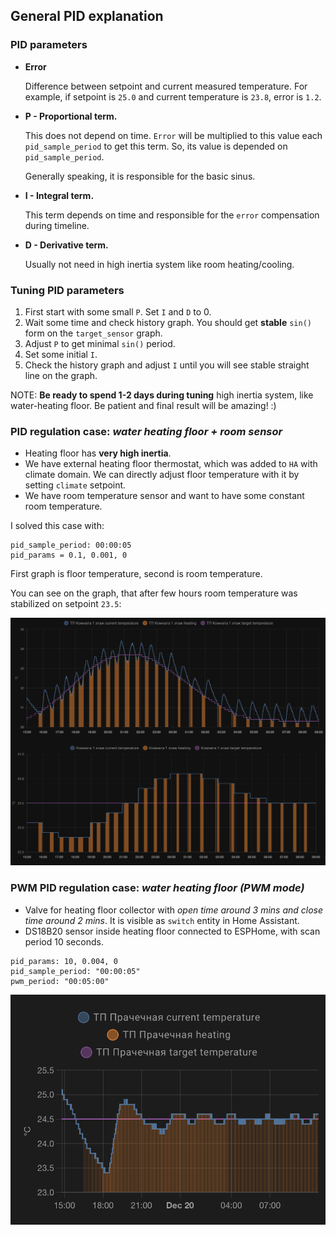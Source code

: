 ## General PID explanation

### PID parameters

* **Error**

  Difference between setpoint and current measured temperature. For example, if setpoint is `25.0` and current temperature is `23.8`, error is `1.2`. 


* **P - Proportional term.**

  This does not depend on time. `Error` will be multiplied to this value each `pid_sample_period` to get this term. 
  So, its value is depended on `pid_sample_period`. 
    
  Generally speaking, it is responsible for the basic sinus. 


* **I - Integral term.**
  
  This term depends on time and responsible for the `error` compensation during timeline.


* **D - Derivative term.**

  Usually not need in high inertia system like room heating/cooling.

### Tuning PID parameters

1. First start with some small `P`. Set `I` and `D` to 0.
2. Wait some time and check history graph. You should get **stable** `sin()` form on the `target_sensor` graph.
3. Adjust `P` to get minimal `sin()` period.
4. Set some initial `I`.
5. Check the history graph and adjust `I` until you will see stable straight line on the graph.

NOTE: **Be ready to spend 1-2 days during tuning** high inertia system, like water-heating floor. Be patient and final result will be amazing! :)

### PID regulation case: _water heating floor + room sensor_ 

* Heating floor has **very high inertia**.
* We have external heating floor thermostat, which was added to `HA` with climate domain. 
  We can directly adjust floor temperature with it by setting `climate` setpoint.
* We have room temperature sensor and want to have some constant room temperature.

I solved this case with:
```
pid_sample_period: 00:00:05
pid_params = 0.1, 0.001, 0
```

First graph is floor temperature, second is room temperature.

You can see on the graph, that after few hours room temperature was stabilized on setpoint `23.5`:

![](images/pid_example_1.png)

### PWM PID regulation case: _water heating floor (PWM mode)_

* Valve for heating floor collector with _open time around 3 mins and close time around 2 mins_. It is visible as `switch` entity in Home Assistant.
* DS18B20 sensor inside heating floor connected to ESPHome, with scan period 10 seconds.

```
pid_params: 10, 0.004, 0
pid_sample_period: "00:00:05"
pwm_period: "00:05:00"
```

![](images/pid_example_2.png)
